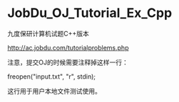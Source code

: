 JobDu_OJ_Tutorial_Ex_Cpp
=========================

九度保研计算机试题C++版本

http://ac.jobdu.com/tutorialproblems.php

注意，提交OJ的时候需要注释掉这样一行：

freopen("input.txt", "r", stdin);

这行用于用户本地文件测试使用。
